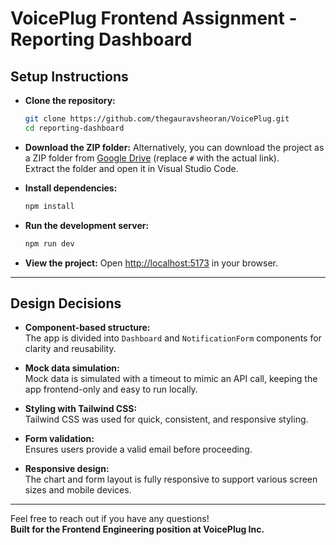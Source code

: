 # VoicePlug Frontend Assignment - Reporting Dashboard

## Setup Instructions

- **Clone the repository:**
    ```bash
    git clone https://github.com/thegauravsheoran/VoicePlug.git
    cd reporting-dashboard
    ```

- **Download the ZIP folder:**
    Alternatively, you can download the project as a ZIP folder from [Google Drive](#) (replace `#` with the actual link).  
    Extract the folder and open it in Visual Studio Code.

- **Install dependencies:**
    ```bash
    npm install
    ```

- **Run the development server:**
    ```bash
    npm run dev
    ```

- **View the project:**
    Open [http://localhost:5173](http://localhost:5173) in your browser.

---

## Design Decisions

- **Component-based structure:**  
    The app is divided into `Dashboard` and `NotificationForm` components for clarity and reusability.

- **Mock data simulation:**  
    Mock data is simulated with a timeout to mimic an API call, keeping the app frontend-only and easy to run locally.

- **Styling with Tailwind CSS:**  
    Tailwind CSS was used for quick, consistent, and responsive styling.

- **Form validation:**  
    Ensures users provide a valid email before proceeding.

- **Responsive design:**  
    The chart and form layout is fully responsive to support various screen sizes and mobile devices.

---

Feel free to reach out if you have any questions!  
**Built for the Frontend Engineering position at VoicePlug Inc.**
